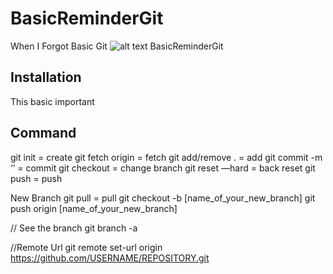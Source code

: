 # BasicReminderGit
When I Forgot Basic Git 
![alt text](https://res.cloudinary.com/practicaldev/image/fetch/s--HsM68pX5--/c_imagga_scale,f_auto,fl_progressive,h_500,q_auto,w_1000/https://cl.ly/1N2U2i2Z2C16/Image%25202018-04-11%2520at%252012.47.23%2520PM.png)
<snippet>
BasicReminderGit
## Installation
This basic important
 
## Command
git init = create
git fetch origin = fetch
git add/remove . = add
git commit -m ‘’ = commit
git checkout <branch> = change branch
git reset —hard = back reset
git push = push

New Branch 
git pull = pull
git checkout -b [name_of_your_new_branch]
git push origin [name_of_your_new_branch]

// See the branch
git branch -a


//Remote Url
git remote set-url origin https://github.com/USERNAME/REPOSITORY.git

 
